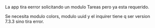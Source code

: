 La app tira eerror solicitando un modulo Tareas pero ya esta requerido. 

Se necesita modulo colors, modulo uuid y el inquirer tiene q ser version 7.3.3 sino tira error.
